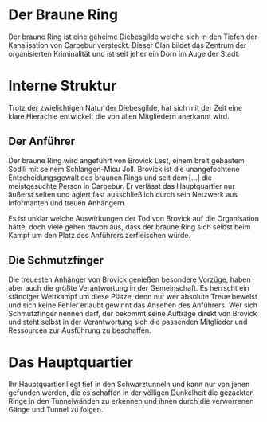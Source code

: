 # Der Braune Ring

Der braune Ring ist eine geheime Diebesgilde welche sich in den Tiefen der Kanalisation von Carpebur versteckt. Dieser Clan bildet das Zentrum der organisierten Kriminalität und ist seit jeher ein Dorn im Auge der Stadt. 

# Interne Struktur

Trotz der zwielichtigen Natur der Diebesgilde, hat sich mit der Zeit eine klare Hierachie entwickelt die von allen Mitgliedern anerkannt wird.

## Der Anführer

Der braune Ring wird angeführt von Brovick Lest, einem breit gebautem Sodili mit seinem Schlangen-Micu Joll. Brovick ist die unangefochtene Entscheidungsgewalt des braunen Rings und seit dem [...] die meistgesuchte Person in Carpebur. Er verlässt das Hauptquartier nur äußerst selten und agiert fast ausschließlich durch sein Netzwerk aus Informanten und treuen Anhängern. 

Es ist unklar welche Auswirkungen der Tod von Brovick auf die Organisation hätte, doch viele gehen davon aus, dass der braune Ring sich selbst beim Kampf um den Platz des Anführers zerfleischen würde.

## Die Schmutzfinger

Die treuesten Anhänger von Brovick genießen besondere Vorzüge, haben aber auch die größte Verantwortung in der Gemeinschaft. Es herrscht ein ständiger Wettkampf um diese Plätze, denn nur wer absolute Treue beweist und sich keine Fehler erlaubt gewinnt das Ansehen des Anführers. Wer sich Schmutzfinger nennen darf, der bekommt seine Aufträge direkt von Brovick und steht selbst in der Verantwortung sich die passenden Mitglieder und Ressourcen zur Ausführung zu beschaffen. 

# Das Hauptquartier

Ihr Hauptquartier liegt tief in den Schwarztunneln und kann nur von jenen gefunden werden, die es schaffen in der völligen Dunkelheit die gezackten Ringe in den Tunnelwänden zu erkennen und ihnen durch die verworrenen Gänge und Tunnel zu folgen.